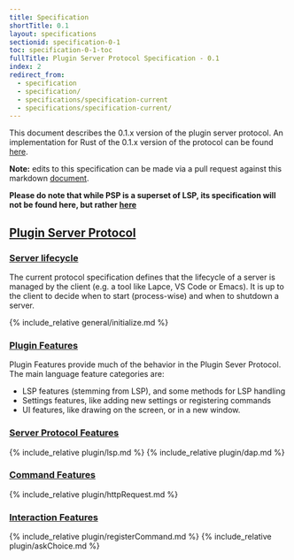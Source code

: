```yaml
---
title: Specification
shortTitle: 0.1
layout: specifications
sectionid: specification-0-1
toc: specification-0-1-toc
fullTitle: Plugin Server Protocol Specification - 0.1
index: 2
redirect_from:
  - specification
  - specification/
  - specifications/specification-current
  - specifications/specification-current/
---
```


This document describes the 0.1.x version of the plugin server protocol. An implementation for Rust of the 0.1.x version of the protocol can be found [here](https://github.com/lapce/lapce-rust).

**Note:** edits to this specification can be made via a pull request against this markdown [document](https://github.com/lapce/plugin-server-protocol/blob/gh-pages/_specifications/psp/0.1/specification.md).

**Please do note that while PSP is a superset of LSP, its specification will not be found here, but rather [here](https://microsoft.github.io/language-server-protocol/specifications/lsp/3.17/specification/)**

## <a href="#pluginServerProtocol" name="pluginServerProtocol" class="anchor"> Plugin Server Protocol </a>

### <a href="#lifeCycleMessages" name="lifeCycleMessages" class="anchor"> Server lifecycle </a>

The current protocol specification defines that the lifecycle of a server is managed by the client (e.g. a tool like Lapce, VS Code or Emacs). It is up to the client to decide when to start (process-wise) and when to shutdown a server.

{% include_relative general/initialize.md %}

### <a href="#pluginFeatures" name="pluginFeatures" class="anchor">Plugin Features</a>

Plugin Features provide much of the behavior in the Plugin Sever Protocol. The main language feature categories are:

* LSP features (stemming from LSP), and some methods for LSP handling
* Settings features, like adding new settings or registering commands
* UI features, like drawing on the screen, or in a new window.

### <a href="#serverProtocolFeatures" name="serverProtocolFeatures" class="anchor">Server Protocol Features</a>

{% include_relative plugin/lsp.md %}
{% include_relative plugin/dap.md %}

### <a href="#commandFeatures" name="commandFeatures" class="anchor">Command Features</a>

{% include_relative plugin/httpRequest.md %}

### <a href="#interactionFeatures" name="interactionFeatures" class="anchor">Interaction Features</a>

{% include_relative plugin/registerCommand.md %}
{% include_relative plugin/askChoice.md %}
